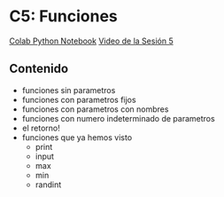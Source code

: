 # C5: Funciones

[Colab Python Notebook](https://colab.research.google.com/drive/1jrYnaKxQlcc0XrvJ-qaEhN0fCGJIXwgq)
[Video de la Sesión 5](https://eafit.sharepoint.com/:v:/s/G15-PROGRAMACINPARATODOS/Ef4a6aUortVNp4vIo9uVbMoBkQFcN-UhosUNAhJGU0e24A?e=UFAs91)


## Contenido 

* funciones sin parametros
* funciones con parametros fijos
* funciones con parametros con nombres
* funciones con numero indeterminado de parametros
* el retorno!
* funciones que ya hemos visto
  * print
  * input
  * max
  * min
  * randint
  